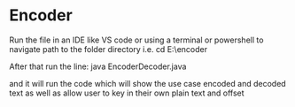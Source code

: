 # Encoder
Run the file in an IDE like VS code
or using a terminal or powershell to navigate path to the folder directory i.e. cd E:\encoder

After that run the line:
java EncoderDecoder.java

and it will run the code which will show the use case encoded and decoded text as well as allow user to key in their own plain text and offset
